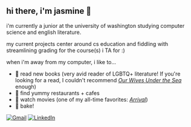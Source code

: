 ## hi there, i'm jasmine 👋

i'm currently a junior at the university of washington studying computer science and english literature. 

my current projects center around cs education and fiddling with streamlining grading for the course(s) i TA for :)

when i'm away from my computer, i like to...
  * 🌈 read new books (very avid reader of LGBTQ+ literature! If you're looking for a read, I couldn't recommend [*Our Wives Under the Sea*](https://www.goodreads.com/book/show/58659343-our-wives-under-the-sea?ref=nav_sb_ss_1_18) enough)
  * 🍣 find yummy restaurants + cafes
  * 🎥 watch movies (one of my all-time favorites: [*Arrival*](https://www.imdb.com/title/tt2543164/))
  * 🍪 bake!

<div text-align="center"> 
  <a href="mailto:jjasminechii@gmail.com"><img src="https://img.shields.io/badge/-Gmail-%23333?style=for-the-badge&logo=gmail&logoColor=white" alt="Gmail"></a>
  <a href="https://www.linkedin.com/in/jjasminechii/" target="_blank"><img src="https://img.shields.io/badge/-LinkedIn-%230077B5?style=for-the-badge&logo=linkedin&logoColor=white" alt="LinkedIn"></a> 
</div>


